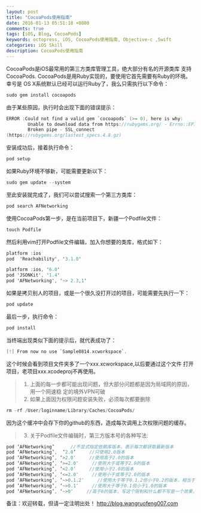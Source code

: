 ```yaml
---
layout: post
title: "CocoaPods使用指南"
date: 2016-01-13 05:51:18 +0800
comments: true
tags: [iOS, Blog, CocoaPods]
keywords: octopress, iOS, CocoaPods使用指南, Objective-c ,Swift
categories: iOS Skill
description: CocoaPods使用指南
---
```


CocoaPods是iOS最常用的第三方类库管理工具，绝大部分有名的开源类库
支持CocoaPods.
CocoaPods是用Ruby实现的，要使用它首先需要有Ruby的环境。幸亏是
OS X系统默认已经可以运行Ruby了，我么只需执行以下命令：

```objective-c
sudo gem install cocoapods
```

由于某些原因，执行时会出现下面的错误提示：

```objective-c
ERROR :Could not find a valid gem `cocoapods` (>= 0), here is why:
        Unable to download data from https://rubygems.org/ - Errno::EPIPI:
        Broken pipe - SSL_connect
(https://rubygems.org/lastest_specs.4.8.gz)
```

安装成功后，接着执行命令：

```objective-c
pod setup
```

如果Ruby环境不够新，可能需要更新以下：

```objective-c
sudo gem update --system
```

至此安装就完成了，我们可以尝试搜索一个第三方类库：

```objective-c
pod search AFNetworking
```

使用CocoaPods第一步，是在当前项目下，新疆一个Podfile文件：

```objective-c
touch Podfile
```

然后利用vim打开Podfile文件编辑，加入你想要的类库，格式如下：

```objective-c
platform :ios
pod  'Reachability', '3.1.0'

platform :ios, '6.0'
pod 'JSONKit', '1.4'
pod 'AFNetworking', '~> 2.3,1'
```

如果是拷贝别人的项目，或是一个很久没打开过的项目，可能需要先执行一下：

```objective-c
pod update
```

最后一步，执行命令：

```objective-c
pod install
```

当终端出现类似下面的提示后，就代表成功了：

```objective-c
[!] From now no use `Sample0814.xcworkspace`.
```

这个时候会看到项目文件夹多了一个xxx.xcworkspace,以后要通过这个文件
打开项目，老项目xxx.xcodeproj不再使用。

> 1. 上面的每一步都可能出现问题，但大部分问题都是因为局域网的原因，用一个网速稳
定的境外VPN可破
> 2. 如果上面因为权限问题安装失败，必须每次都要删除
>
```objective-c
rm -rf /User/loginname/Library/Caches/CocoaPods/
```
因为这个缓冲中会存下你的github的东西，造成每次调用上次权限问题的缓存。
> 3. 关于Podfile文件编辑时，第三方版本号的各种写法:


```objective-c
pod ‘AFNetworking’      //不显式指定依赖库版本，表示每次都获取最新版本
pod ‘AFNetworking’,  ‘2.0’     //只使用2.0版本
pod ‘AFNetworking’, ‘>2.0′     //使用高于2.0的版本
pod ‘AFNetworking’, ‘>=2.0′     //使用大于或等于2.0的版本
pod ‘AFNetworking’, ‘<2.0′     //使用小于2.0的版本
pod ‘AFNetworking’, ‘<=2.0′     //使用小于或等于2.0的版本
pod ‘AFNetworking’, ‘~>0.1.2′     //使用大于等于0.1.2但小于0.2的版本，相当于>=0.1.2并且<0.2.0
pod ‘AFNetworking’, ‘~>0.1′     //使用大于等于0.1但小于1.0的版本
pod ‘AFNetworking’, ‘~>0′     //高于0的版本，写这个限制和什么都不写是一个效果，都表示使用最新版本
```

备注：欢迎转载，但请一定注明出处！ <http://blog.wangruofeng007.com>
